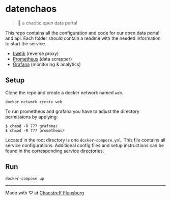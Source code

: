 # datenchaos
> 💾 a chaotic open data portal

This repo contains all the configuration and code for our open data portal and api. Each folder should contain a readme with the needed information to start  the service.

- [træfik](./traefik) (reverse proxy)
- [Prometheus](./prometheus) (data scrapper)
- [Grafana](./grafana) (monitoring & analytics)

## Setup
Clone the repo and create a docker network named `web`.
```
docker network create web
```

To run prometheus and grafana you have to adjust the directory permissions by applying:
```
$ chmod -R 777 grafana/
$ chmod -R 777 prometheus/
```

Located in the root directory is one `docker-compose.yml`. This file contains all service configurations. Additional config files and setup instructions can be found in the corresponding service directories.

## Run

```
docker-compose up
```

---
Made with ♡ at [Chaostreff Flensburg](https://twitter.com/chaos_fl)
